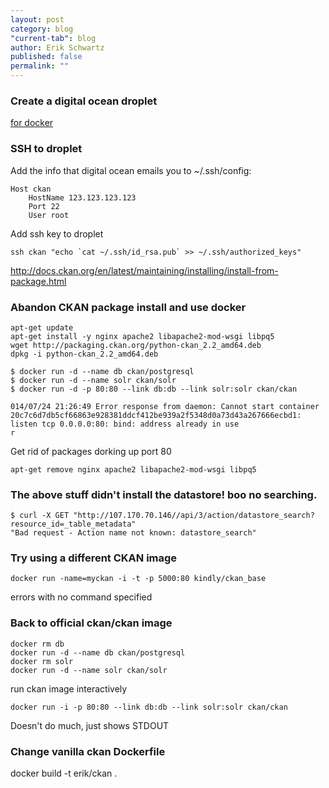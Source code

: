 ```yaml
---
layout: post
category: blog
"current-tab": blog
author: Erik Schwartz
published: false
permalink: ""
---
```



### Create a digital ocean droplet 

[for docker](https://www.digitalocean.com/community/tutorials/how-to-use-the-digitalocean-docker-application)

### SSH to droplet

Add the info that digital ocean emails you to ~/.ssh/config:

```
Host ckan
    HostName 123.123.123.123
    Port 22
    User root
```

Add ssh key to droplet

```
ssh ckan "echo `cat ~/.ssh/id_rsa.pub` >> ~/.ssh/authorized_keys"
```

http://docs.ckan.org/en/latest/maintaining/installing/install-from-package.html

### Abandon CKAN package install and use docker

```
apt-get update
apt-get install -y nginx apache2 libapache2-mod-wsgi libpq5
wget http://packaging.ckan.org/python-ckan_2.2_amd64.deb
dpkg -i python-ckan_2.2_amd64.deb
```

```
$ docker run -d --name db ckan/postgresql
$ docker run -d --name solr ckan/solr
$ docker run -d -p 80:80 --link db:db --link solr:solr ckan/ckan

014/07/24 21:26:49 Error response from daemon: Cannot start container 20c7c6d7db5cf66863e928381ddcf412be939a2f5348d0a73d43a267666ecbd1: listen tcp 0.0.0.0:80: bind: address already in use
r
```

Get rid of packages dorking up port 80

```
apt-get remove nginx apache2 libapache2-mod-wsgi libpq5
```

### The above stuff didn't install the datastore! boo no searching.

```
$ curl -X GET "http://107.170.70.146//api/3/action/datastore_search?resource_id=_table_metadata"
"Bad request - Action name not known: datastore_search"
```

### Try using a different CKAN image


`docker run -name=myckan -i -t -p 5000:80 kindly/ckan_base`

errors with no command specified

### Back to official ckan/ckan image

```
docker rm db
docker run -d --name db ckan/postgresql
docker rm solr
docker run -d --name solr ckan/solr
```

run ckan image interactively

```
docker run -i -p 80:80 --link db:db --link solr:solr ckan/ckan
```

Doesn't do much, just shows STDOUT

### Change vanilla ckan Dockerfile

docker build -t erik/ckan .